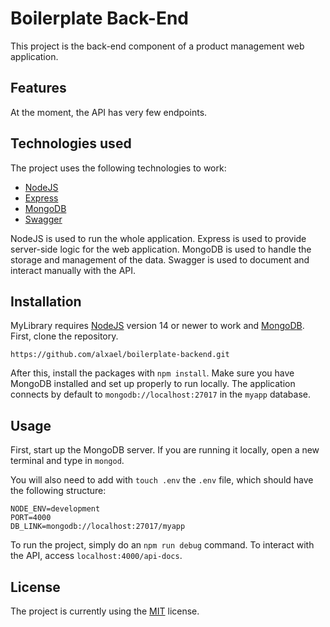 # Boilerplate Back-End

This project is the back-end component of a product management web application.

## Features

At the moment, the API has very few endpoints.

## Technologies used

The project uses the following technologies to work:

- [NodeJS](https://nodejs.org/en/)
- [Express](https://expressjs.com/)
- [MongoDB](https://www.mongodb.com/)
- [Swagger](https://swagger.io/tools/swagger-codegen/)

NodeJS is used to run the whole application. Express is used to provide server-side logic for the web application. MongoDB is used to handle the storage and management of the data. Swagger is used to document and interact manually with the API.

## Installation

MyLibrary requires [NodeJS](https://nodejs.org/en/) version 14 or newer to work and [MongoDB](https://www.mongodb.com/). First, clone the repository.

```console
https://github.com/alxael/boilerplate-backend.git
```

After this, install the packages with ```npm install```. Make sure you have MongoDB installed and set up properly to run locally. The application connects by default to ```mongodb://localhost:27017``` in the ```myapp``` database.

## Usage

First, start up the MongoDB server. If you are running it locally, open a new terminal and type in ```mongod```.

You will also need to add with ```touch .env``` the ```.env``` file, which should have the following structure:

```dosini
NODE_ENV=development
PORT=4000
DB_LINK=mongodb://localhost:27017/myapp
```

To run the project, simply do an ```npm run debug``` command. To interact with the API, access ```localhost:4000/api-docs```.

## License

The project is currently using the [MIT](https://choosealicense.com/licenses/mit/) license.
